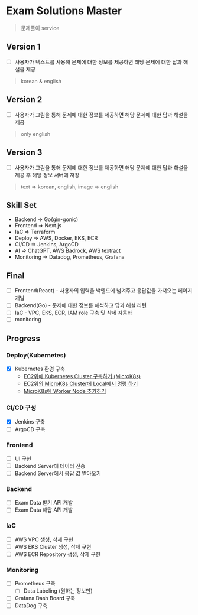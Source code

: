 # Exam Solutions Master

> 문제풀이 service

## Version 1

- [ ] 사용자가 텍스트를 사용해 문제에 대한 정보를 제공하면 해당 문제에 대한 답과 해설을 제공  

> korean & english

## Version 2

- [ ] 사용자가 그림을 통해 문제에 대한 정보를 제공하면 해당 문제에 대한 답과 해설을 제공  

> only english

## Version 3

- [ ] 사용자가 그림을 통해 문제에 대한 정보를 제공하면 해당 문제에 대한 답과 해설을 제공 후 해당 정보 서버에 저장  

> text => korean, english, image => english

## Skill Set

- Backend => Go(gin-gonic)
- Frontend => Next.js
- IaC => Terraform
- Deploy => AWS, Docker, EKS, ECR
- CI/CD => Jenkins, ArgoCD
- AI => ChatGPT, AWS Badrock, AWS textract
- Monitoring => Datadog, Prometheus, Grafana

## Final

- [ ] Frontend(React) - 사용자의 입력을 백엔드에 넘겨주고 응답값을 가져오는 페이지 개발
- [ ] Backend(Go) - 문제에 대한 정보를 해석하고 답과 해설 리턴
- [ ] IaC - VPC, EKS, ECR, IAM role 구축 및 삭제 자동화
- [ ] monitoring

## Progress

### Deploy(Kubernetes)

- [x] Kubernetes 환경 구축
  - [EC2위에 Kubernetes Cluster 구축하기 (MicroK8s)](https://war-oxi.github.io/posts/EC2%EC%97%90-k8s-Cluster%EA%B5%AC%EC%B6%95%ED%95%98%EA%B8%B0/)
  - [EC2위의 MicroK8s Cluster에 Local에서 명령 하기
](https://war-oxi.github.io/posts/MicroK8s-Local%EC%97%90%EC%84%9C-%EB%AA%85%EB%A0%B9/)
  - [MicroK8s에 Worker Node 추가하기
](https://war-oxi.github.io/posts/MicroK8s%EC%97%90-Worker-Node-%EC%B6%94%EA%B0%80/)

### CI/CD 구성

- [x] Jenkins 구축
- [ ] ArgoCD 구축

### Frontend

- [ ] UI 구현
- [ ] Backend Server에 데이터 전송
- [ ] Backend Server에서 응답 값 받아오기

### Backend

- [ ] Exam Data 받기 API 개발
- [ ] Exam Data 해답 API 개발

### IaC

- [ ] AWS VPC 생성, 삭제 구현
- [ ] AWS EKS Cluster 생성, 삭제 구현
- [ ] AWS ECR Repository 생성, 삭제 구현

### Monitoring

- [ ] Prometheus 구축
  - [ ] Data Labeling (원하는 정보만)
- [ ] Grafana Dash Board 구축
- [ ] DataDog 구축
